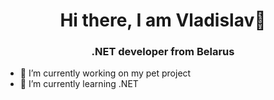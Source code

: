 <h1 align="center">Hi there, I am Vladislav👋</h1>
<h3 align="center">.NET developer from Belarus</h3>
<ul>
  <li>🔭 I’m currently working on my pet project</li>
  <li>🌱 I’m currently learning .NET</li>
</ul>
